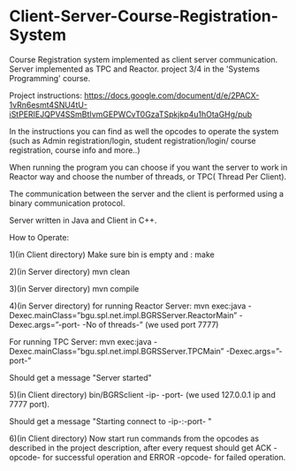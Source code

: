 # Client-Server-Course-Registration-System
Course Registration system implemented as client server communication. Server implemented as TPC and Reactor. project 3/4 in the 'Systems Programming' course.

Project instructions:
https://docs.google.com/document/d/e/2PACX-1vRn6esmt4SNU4tU-iStPERIEJQPV4SSmBtIvmGEPWCvT0GzaTSpkjkp4u1hOtaGHg/pub

In the instructions you can find as well the opcodes to operate the system (such as Admin registration/login, student registration/login/ course registration, course info and more..)

When running the program you can choose if you want the server to work in Reactor way and choose the number of threads, or TPC( Thread Per Client).

The communication between the server and the client is performed using a binary communication protocol.

Server written in Java and Client in C++.

How to Operate:

1)(in Client directory) Make sure bin is empty and : make

2)(in Server directory) mvn clean

3)(in Server directory) mvn compile

4)(in Server directory) for running Reactor Server: mvn exec:java -Dexec.mainClass=”bgu.spl.net.impl.BGRSServer.ReactorMain” -Dexec.args=”-port- -No of threads-” (we used port 7777)

For running TPC Server: mvn exec:java -Dexec.mainClass=”bgu.spl.net.impl.BGRSServer.TPCMain” -Dexec.args=”-port-”

Should get a message "Server started"

5)(in Client directory) bin/BGRSclient -ip- -port- (we used 127.0.0.1 ip and 7777 port).

Should get a message "Starting connect to -ip-:-port- "

6)(in Client directory) Now start run commands from the opcodes as described in the project description, after every request should get ACK -opcode- for successful operation and ERROR -opcode- for failed operation.
